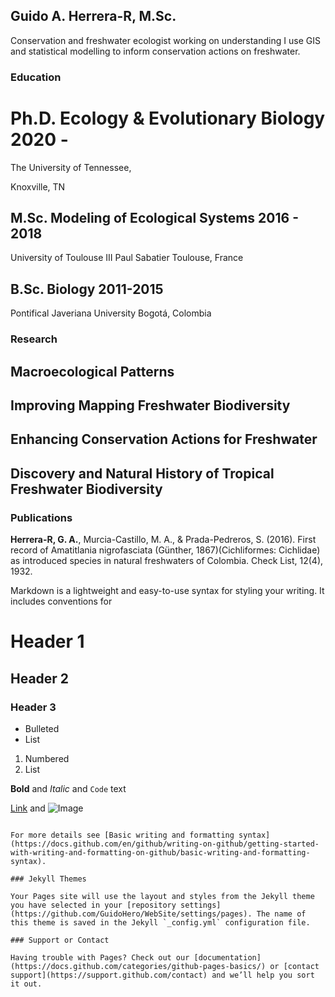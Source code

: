 ## Guido A. Herrera-R, M.Sc.

Conservation and freshwater ecologist working on understanding I use GIS and statistical modelling to inform conservation actions on freshwater.

### Education
# Ph.D. Ecology & Evolutionary Biology 2020 -
The University of Tennessee,


Knoxville, TN
## M.Sc. Modeling of Ecological Systems 2016 - 2018
University of Toulouse III Paul Sabatier 
Toulouse, France
## B.Sc. Biology 2011-2015 
Pontifical Javeriana University
Bogotá, Colombia

### Research
## Macroecological Patterns

## Improving Mapping Freshwater Biodiversity

## Enhancing Conservation Actions for Freshwater 

## Discovery and Natural History of Tropical Freshwater Biodiversity

### Publications 

**Herrera-R, G. A.**, Murcia-Castillo, M. A., & Prada-Pedreros, S. (2016). First record of Amatitlania nigrofasciata (Günther, 1867)(Cichliformes: Cichlidae) as introduced species in natural freshwaters of Colombia. Check List, 12(4), 1932.


Markdown is a lightweight and easy-to-use syntax for styling your writing. It includes conventions for

# Header 1
## Header 2
### Header 3

- Bulleted
- List

1. Numbered
2. List

**Bold** and _Italic_ and `Code` text

[Link](url) and ![Image](src)
```

For more details see [Basic writing and formatting syntax](https://docs.github.com/en/github/writing-on-github/getting-started-with-writing-and-formatting-on-github/basic-writing-and-formatting-syntax).

### Jekyll Themes

Your Pages site will use the layout and styles from the Jekyll theme you have selected in your [repository settings](https://github.com/GuidoHero/WebSite/settings/pages). The name of this theme is saved in the Jekyll `_config.yml` configuration file.

### Support or Contact

Having trouble with Pages? Check out our [documentation](https://docs.github.com/categories/github-pages-basics/) or [contact support](https://support.github.com/contact) and we’ll help you sort it out.

